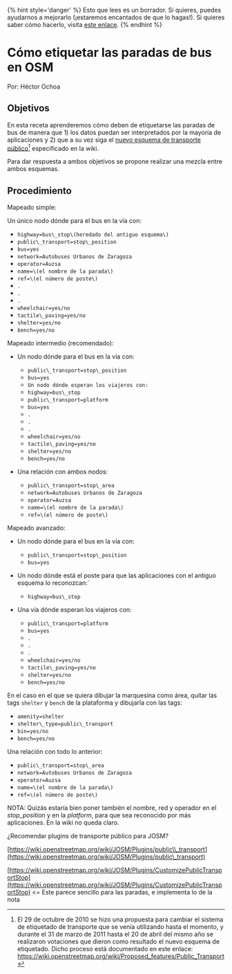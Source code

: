 {% hint style='danger' %}
Esto que lees es un borrador. Si quieres, puedes ayudarnos a mejorarlo (¡estaremos encantados de que lo hagas!). Si quieres saber cómo hacerlo, visita [este enlace](https://mapcolabora.gitbooks.io/meta-manual/content/).
{% endhint %}

# Cómo etiquetar las paradas de bus en OSM

Por: Héctor Ochoa

## Objetivos

En esta receta aprenderemos cómo deben de etiquetarse las paradas de bus de manera que 1) los datos puedan ser interpretados por la mayoría de aplicaciones y 2) que a su vez siga el [nuevo esquema de transporte público](https://wiki.openstreetmap.org/wiki/Public_transport)[^nuevo-esquema] especificado en la wiki.

Para dar respuesta a ambos objetivos se propone realizar una mezcla entre ambos esquemas.

## Procedimiento

Mapeado simple:

Un único nodo dónde para el bus en la vía con:

* `highway=bus\_stop\(heredado del antiguo esquema\)`
* `public\_transport=stop\_position`
* `bus=yes`
* `network=Autobuses Urbanos de Zaragoza`
* `operator=Auzsa`
* `name=\(el nombre de la parada\)`
* `ref=\(el número de poste\)`
* `.`
* `.`
* `.`
* `wheelchair=yes/no`
* `tactile\_paving=yes/no`
* `shelter=yes/no`
* `bench=yes/no`

Mapeado intermedio \(recomendado\):

* Un nodo dónde para el bus en la vía con:

  * `public\_transport=stop\_position`
  * `bus=yes`
  * `Un nodo dónde esperan los viajeros con:`
  * `highway=bus\_stop`
  * `public\_transport=platform`
  * `bus=yes`
  * `.`
  * `.`
  * `.`
  * `wheelchair=yes/no`
  * `tactile\_paving=yes/no`
  * `shelter=yes/no`
  * `bench=yes/no`

* Una relación con ambos nodos:

  * `public\_transport=stop\_area`
  * `network=Autobuses Urbanos de Zaragoza`
  * `operator=Auzsa`
  * `name=\(el nombre de la parada\)`
  * `ref=\(el número de poste\)`

Mapeado avanzado:

* Un nodo dónde para el bus en la vía con:

  * `public\_transport=stop\_position`
  * `bus=yes`

* Un nodo dónde está el poste para que las aplicaciones con el antiguo esquema lo reconozcan:\`

  * `highway=bus\_stop`

* Una vía dónde esperan los viajeros con:

  * `public\_transport=platform`
  * `bus=yes`
  * `.`
  * `.`
  * `.`
  * `wheelchair=yes/no`
  * `tactile\_paving=yes/no`
  * `shelter=yes/no`
  * `bench=yes/no`

En el caso en el que se quiera dibujar la marquesina como área, quitar las tags `shelter` y `bench` de la plataforma y dibujarla con las tags:

* `amenity=shelter`
* `shelter\_type=public\_transport`
* `bin=yes/no`
* `bench=yes/no`

Una relación con todo lo anterior:

* `public\_transport=stop\_area`
* `network=Autobuses Urbanos de Zaragoza`
* `operator=Auzsa`
* `name=\(el nombre de la parada\)`
* `ref=\(el número de poste\)`

NOTA: Quizás estaría bien poner también el nombre, red y operador en el _stop\_position_ y en la _platform_, para que sea reconocido por más aplicaciones. En la wiki no queda claro.

¿Recomendar plugins de transporte público para JOSM?

[https://wiki.openstreetmap.org/wiki/JOSM/Plugins/public\\_transport](https://wiki.openstreetmap.org/wiki/JOSM/Plugins/public\_transport)

[https://wiki.openstreetmap.org/wiki/JOSM/Plugins/CustomizePublicTransportStop](https://wiki.openstreetmap.org/wiki/JOSM/Plugins/CustomizePublicTransportStop) &lt;= Este parece sencillo para las paradas, e implementa lo de la nota

[^nuevo-esquema]: El 29 de octubre de 2010 se hizo una propuesta para cambiar el sistema de etiquetado de transporte que se venía utilizando hasta el momento, y durante el 31 de marzo de 2011 hasta el 20 de abril del mismo año se realizaron votaciones que dieron como resultado el nuevo esquema de etiquetado. Dicho proceso está documentado en este enlace: https://wiki.openstreetmap.org/wiki/Proposed_features/Public_Transport
